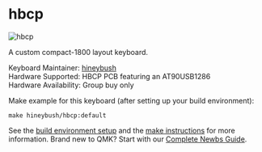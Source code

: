 # hbcp

![hbcp](https://i.imgur.com/27Vkolf.png)

A custom compact-1800 layout keyboard.

Keyboard Maintainer: [hineybush](https://github.com/hineybush)  
Hardware Supported: HBCP PCB featuring an AT90USB1286  
Hardware Availability: Group buy only

Make example for this keyboard (after setting up your build environment):

    make hineybush/hbcp:default

See the [build environment setup](https://docs.qmk.fm/#/getting_started_build_tools) and the [make instructions](https://docs.qmk.fm/#/getting_started_make_guide) for more information. Brand new to QMK? Start with our [Complete Newbs Guide](https://docs.qmk.fm/#/newbs).
